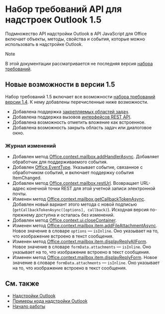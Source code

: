 # <a name="outlook-add-in-api-requirement-set-15"></a>Набор требований API для надстроек Outlook 1.5

Подмножество API надстройки Outlook в API JavaScript для Office включает объекты, методы, свойства и события, которые можно использовать в надстройке Outlook.

> [!NOTE]
> В этой документации рассматривается не последняя версия [набора требований](/javascript/office/requirement-sets/outlook-api-requirement-sets).

## <a name="whats-new-in-15"></a>Новые возможности в версии 1.5

Набор требований 1.5 включает все возможности [набора требований версии 1.4](../requirement-set-1.4/outlook-requirement-set-1.4.md). К нему добавлены перечисленные ниже возможности.

- Добавлена поддержка [закрепляемых областей задач](https://docs.microsoft.com/outlook/add-ins/pinnable-taskpane).
- Добавлена поддержка вызовов [интерфейсов REST API](https://docs.microsoft.com/outlook/add-ins/use-rest-api).
- Добавлена возможность отметить вложение как встроенное.
- Добавлена возможность закрыть область задач или диалоговое окно.

### <a name="change-log"></a>Журнал изменений

- Добавлен метод [Office.context.mailbox.addHandlerAsync](office.context.mailbox.md#addhandlerasynceventtype-handler-options-callback). Добавляет обработчик для поддерживаемого события.
- Добавлен [Office.EventType](office.md#eventtype-string). Указывает событие, связанное с обработчиком событий, и включает поддержку события ItemChanged.
- Добавлен метод [Office.context.mailbox.restUrl](office.context.mailbox.md#resturl-string). Возвращает URL-адрес конечной точки REST для этой учетной записи электронной почты.
- Изменен метод [Office.context.mailbox.getCallbackTokenAsync](office.context.mailbox.md#getcallbacktokenasyncoptions-callback). Добавлен новый вариант этого метода с новой подписью (`getCallbackTokenAsync([options], callback)`). Исходная версия по-прежнему доступна и осталась без изменений.
- Добавлен метод [Office.context.ui.closeContainer](/javascript/api/office/office.ui#closecontainer--).
- Изменен метод [Office.context.mailbox.item.addFileAttachmentAsync](office.context.mailbox.item.md#addfileattachmentasyncuri-attachmentname-options-callback). Новое значение в словаре `options` — `isInline`. Оно указывает на то, что изображение встроено в текст сообщения.
- Изменен метод [Office.context.mailbox.item.displayReplyAllForm](office.context.mailbox.item.md#displayreplyallformformdata). Новое значение в словаре `formData.attachments` — `isInline`. Оно указывает на то, что изображение встроено в текст сообщения.
- Изменен метод [Office.context.mailbox.item.displayReplyForm](office.context.mailbox.item.md#displayreplyformformdata). Новое значение в словаре `formData.attachments` — `isInline`. Оно указывает на то, что изображение встроено в текст сообщения.

## <a name="see-also"></a>См. также

- [Надстройки Outlook](https://docs.microsoft.com/outlook/add-ins/)
- [Примеры кода надстройки Outlook](https://developer.microsoft.com/outlook/gallery/?filterBy=Outlook,Samples,Add-ins)
- [Начало работы](https://docs.microsoft.com/outlook/add-ins/quick-start)